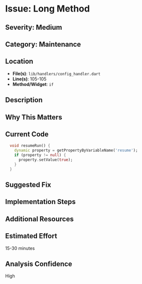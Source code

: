# Issue: Long Method

## Severity: Medium

## Category: Maintenance

## Location
- **File(s)**: `lib/handlers/config_handler.dart`
- **Line(s)**: 105-105
- **Method/Widget**: `if`

## Description


## Why This Matters


## Current Code
```dart
  void resumeRun() {
    dynamic property = getPropertyByVariableName('resume');
    if (property != null) {
      property.setValue(true);
    }
  }
```

## Suggested Fix


## Implementation Steps


## Additional Resources


## Estimated Effort
15-30 minutes

## Analysis Confidence
High

